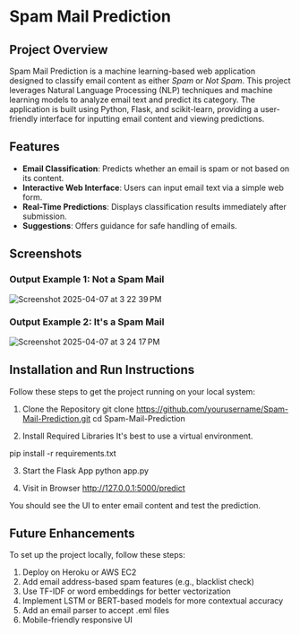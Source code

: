 # Spam Mail Prediction

## Project Overview
Spam Mail Prediction is a machine learning-based web application designed to classify email content as either *Spam* or *Not Spam*. This project leverages Natural Language Processing (NLP) techniques and machine learning models to analyze email text and predict its category. The application is built using Python, Flask, and scikit-learn, providing a user-friendly interface for inputting email content and viewing predictions.

## Features
- **Email Classification**: Predicts whether an email is spam or not based on its content.
- **Interactive Web Interface**: Users can input email text via a simple web form.
- **Real-Time Predictions**: Displays classification results immediately after submission.
- **Suggestions**: Offers guidance for safe handling of emails.

## Screenshots
### Output Example 1: Not a Spam Mail

![Screenshot 2025-04-07 at 3 22 39 PM](https://github.com/user-attachments/assets/26171a56-b711-4cef-bb51-866becd06fc0)

### Output Example 2: It's a Spam Mail

![Screenshot 2025-04-07 at 3 24 17 PM](https://github.com/user-attachments/assets/0b03236e-713c-4d44-8230-50070aa27a54)

## Installation and Run Instructions

Follow these steps to get the project running on your local system:

1. Clone the Repository
git clone https://github.com/yourusername/Spam-Mail-Prediction.git
cd Spam-Mail-Prediction

3. Install Required Libraries
It's best to use a virtual environment.

pip install -r requirements.txt

3. Start the Flask App
python app.py

5. Visit in Browser
http://127.0.0.1:5000/predict

You should see the UI to enter email content and test the prediction.

## Future Enhancements
To set up the project locally, follow these steps:

1. Deploy on Heroku or AWS EC2
2. Add email address-based spam features (e.g., blacklist check)
3. Use TF-IDF or word embeddings for better vectorization
4. Implement LSTM or BERT-based models for more contextual accuracy
5.  Add an email parser to accept .eml files
6. Mobile-friendly responsive UI

